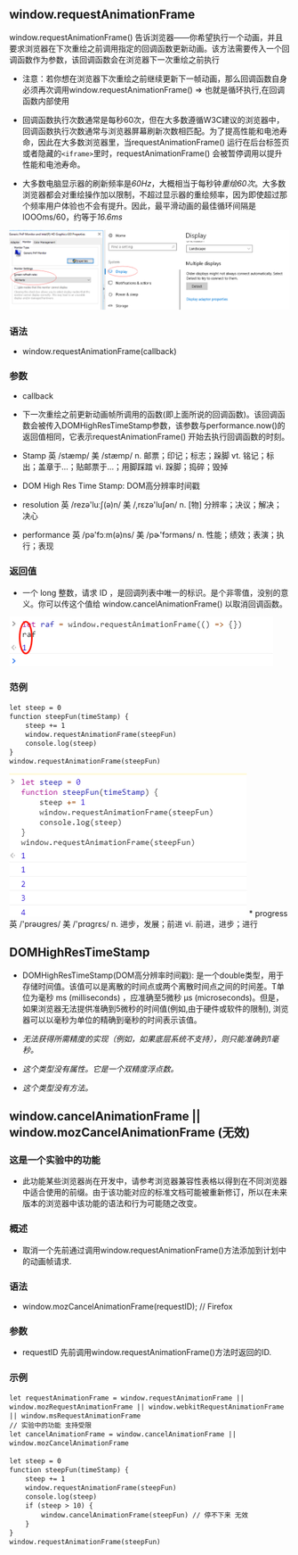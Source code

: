## window.requestAnimationFrame

window.requestAnimationFrame() 告诉浏览器——你希望执行一个动画，并且要求浏览器在下次重绘之前调用指定的回调函数更新动画。该方法需要传入一个回调函数作为参数，该回调函数会在浏览器下一次重绘之前执行

* 注意：若你想在浏览器下次重绘之前继续更新下一帧动画，那么回调函数自身必须再次调用window.requestAnimationFrame() => 也就是循环执行,在回调函数内部使用

* 回调函数执行次数通常是每秒60次，但在大多数遵循W3C建议的浏览器中，回调函数执行次数通常与浏览器屏幕刷新次数相匹配。为了提高性能和电池寿命，因此在大多数浏览器里，当requestAnimationFrame() 运行在后台标签页或者隐藏的`<iframe>`里时，requestAnimationFrame() 会被暂停调用以提升性能和电池寿命。

* 大多数电脑显示器的刷新频率是*60Hz*，大概相当于每秒钟*重绘60次*。大多数浏览器都会对重绘操作加以限制，不超过显示器的重绘频率，因为即使超过那个频率用户体验也不会有提升。因此，最平滑动画的最佳循环间隔是lOOOms/60，约等于*16.6ms*
<img src='img/screenRefreshRate.png' />

### 语法

* window.requestAnimationFrame(callback)

### 参数

* callback

* 下一次重绘之前更新动画帧所调用的函数(即上面所说的回调函数)。该回调函数会被传入DOMHighResTimeStamp参数，该参数与performance.now()的返回值相同，它表示requestAnimationFrame() 开始去执行回调函数的时刻。

* Stamp 英 /stæmp/  美 /stæmp/ n. 邮票；印记；标志；跺脚 vt. 铭记；标出；盖章于…；贴邮票于…；用脚踩踏 vi. 跺脚；捣碎；毁掉
* DOM High Res Time Stamp: DOM高分辨率时间戳
* resolution 英 /rezə'luːʃ(ə)n/  美 /,rɛzə'luʃən/ n. [物] 分辨率；决议；解决；决心
* performance 英 /pə'fɔːm(ə)ns/  美 /pɚ'fɔrməns/ n. 性能；绩效；表演；执行；表现

### 返回值

* 一个 long 整数，请求 ID ，是回调列表中唯一的标识。是个非零值，没别的意义。你可以传这个值给 window.cancelAnimationFrame() 以取消回调函数。
<img src='img/requestAnimayionFrame1.png' />

### 范例
```
let steep = 0
function steepFun(timeStamp) {
	steep += 1
	window.requestAnimationFrame(steepFun)
	console.log(steep)
}
window.requestAnimationFrame(steepFun)
```
<img src='img/requestAnimayionFrame.png' />
* progress 英 /'prəʊgres/  美 /'prɑɡrɛs/ n. 进步，发展；前进 vi. 前进，进步；进行

## DOMHighResTimeStamp

* DOMHighResTimeStamp(DOM高分辨率时间戳):  是一个double类型，用于存储时间值。该值可以是离散的时间点或两个离散时间点之间的时间差。T单位为毫秒 ms (milliseconds) ，应准确至5微秒 µs (microseconds)。但是，如果浏览器无法提供准确到5微秒的时间值(例如,由于硬件或软件的限制), 浏览器可以以毫秒为单位的精确到毫秒的时间表示该值。

* *无法获得所需精度的实现（例如，如果底层系统不支持），则只能准确到1毫秒。*
* *这个类型没有属性。它是一个双精度浮点数。*
* *这个类型没有方法。*

## window.cancelAnimationFrame || window.mozCancelAnimationFrame (无效)

### 这是一个实验中的功能
* 此功能某些浏览器尚在开发中，请参考浏览器兼容性表格以得到在不同浏览器中适合使用的前缀。由于该功能对应的标准文档可能被重新修订，所以在未来版本的浏览器中该功能的语法和行为可能随之改变。

### 概述

* 取消一个先前通过调用window.requestAnimationFrame()方法添加到计划中的动画帧请求.

### 语法

* window.mozCancelAnimationFrame(requestID);               // Firefox

### 参数

* requestID  先前调用window.requestAnimationFrame()方法时返回的ID. 

### 示例

```
let requestAnimationFrame = window.requestAnimationFrame || window.mozRequestAnimationFrame || window.webkitRequestAnimationFrame || window.msRequestAnimationFrame
// 实验中的功能 支持受限
let cancelAnimationFrame = window.cancelAnimationFrame || window.mozCancelAnimationFrame

let steep = 0
function steepFun(timeStamp) {
	steep += 1
	window.requestAnimationFrame(steepFun)
	console.log(steep)
	if (steep > 10) {
		window.cancelAnimationFrame(steepFun) // 停不下来 无效
	}
}
window.requestAnimationFrame(steepFun)
```